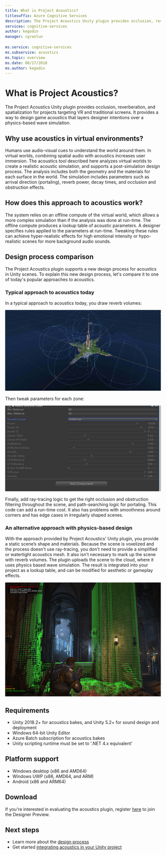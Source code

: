 ```yaml
---
title: What is Project Acoustics?
titlesuffix: Azure Cognitive Services
description: The Project Acoustics Unity plugin provides occlusion, reverberation, and spatialization for projects targeting VR and traditional screens.
services: cognitive-services
author: kegodin
manager: cgronlun

ms.service: cognitive-services
ms.subservice: acoustics
ms.topic: overview
ms.date: 08/17/2018
ms.author: kegodin
---
```


# What is Project Acoustics?
The Project Acoustics Unity plugin provides occlusion, reverberation, and spatialization for projects targeting VR and traditional screens. It provides a way to design game acoustics that layers designer intentions over a physics-based wave simulation.

## Why use acoustics in virtual environments?
Humans use audio-visual cues to understand the world around them. In virtual worlds, combining spatial audio with acoustics increases user immersion. The acoustics tool described here analyzes virtual worlds to create a realistic acoustic simulation, and supports a post-simulation design process. The analysis includes both the geometry and the materials for each surface in the world. The simulation includes parameters such as arrival direction (portaling), reverb power, decay times, and occlusion and obstruction effects.

## How does this approach to acoustics work?
The system relies on an offline compute of the virtual world, which allows a more complex simulation than if the analysis was done at run-time. The offline compute produces a lookup table of acoustic parameters. A designer specifies rules applied to the parameters at run-time. Tweaking these rules can achieve hyper-realistic effects for high emotional intensity or hypo-realistic scenes for more background audio sounds.

## Design process comparison
The Project Acoustics plugin supports a new design process for acoustics in Unity scenes. To explain this new design process, let's compare it to one of today's popular approaches to acoustics.

### Typical approach to acoustics today
In a typical approach to acoustics today, you draw reverb volumes:

![Design View](media/reverbZonesAltSPace2.png)

Then tweak parameters for each zone:

![Design View](media/TooManyReverbParameters.png)

Finally, add ray-tracing logic to get the right occlusion and obstruction filtering throughout the scene, and path-searching logic for portaling. This code can add a run-time cost. It also has problems with smoothness around corners and has edge cases in irregularly shaped scenes.

### An alternative approach with physics-based design
With the approach provided by Project Acoustics' Unity plugin, you provide a static scene’s shape and materials. Because the scene is voxelized and the process doesn't use ray-tracing, you don't need to provide a simplified or watertight acoustics mesh. It also isn't necessary to mark up the scene with reverb volumes. The plugin uploads the scene to the cloud, where it uses physics based wave simulation. The result is integrated into your project as a lookup table, and can be modified for aesthetic or gameplay effects.

![Design View](media/GearsWithVoxels.jpg)

## Requirements
* Unity 2018.2+ for acoustics bakes, and Unity 5.2+ for sound design and deployment
* Windows 64-bit Unity Editor
* Azure Batch subscription for acoustics bakes
* Unity scripting runtime must be set to '.NET 4.x equivalent'

## Platform support
* Windows desktop (x86 and AMD64)
* Windows UWP (x86, AMD64, and ARM)
* Android (x86 and ARM64)

## Download
If you're interested in evaluating the acoustics plugin, register [here](https://forms.office.com/Pages/ResponsePage.aspx?id=v4j5cvGGr0GRqy180BHbRwMoAEhDCLJNqtVIPwQN6rpUOFRZREJRR0NIQllDOTQ1U0JMNVc4OFNFSy4u) to join the Designer Preview.

## Next steps
* Learn more about the [design process](design-process.md)
* Get started [integrating acoustics in your Unity project](getting-started.md)

